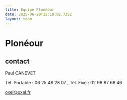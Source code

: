 ```yaml
---
title: Équipe Plonéour 
date: 2025-06-20T12:19:02.735Z
layout: team
---
```


# Plonéour 



## contact 

Paul CANEVET

Tél. Portable : 06 25 48 28 07 , Tél. Fixe : 02 98 87 68 46

oxel@oxel.fr

